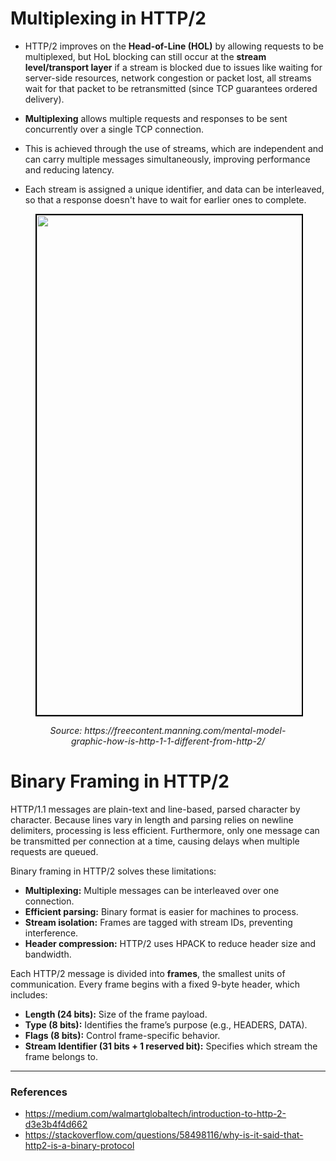 # Multiplexing in HTTP/2
- HTTP/2 improves on the **Head-of-Line (HOL)** by allowing requests to be multiplexed, but HoL blocking can still occur at the **stream level/transport layer** if a stream is blocked due to issues like waiting for server-side resources, network congestion or packet lost, all streams wait for that packet to be retransmitted (since TCP guarantees ordered delivery).




- **Multiplexing** allows multiple requests and responses to be sent concurrently over a single TCP connection.
- This is achieved through the use of streams, which are independent and can carry multiple messages simultaneously, improving performance and reducing latency.
- Each stream is assigned a unique identifier, and data can be interleaved, so that a response doesn't have to wait for earlier ones to complete.

<figure>
	<div align="center">
	<img src="/data/HTTP_2/assets/image.png" height="800" width="800" style="border: 2px solid black;"></div>
	<p align="center"><i>Source: https://freecontent.manning.com/mental-model-graphic-how-is-http-1-1-different-from-http-2/</i></p>
</figure>


# Binary Framing in HTTP/2
HTTP/1.1 messages are plain-text and line-based, parsed character by character. Because lines vary in length and parsing relies on newline delimiters, processing is less efficient. Furthermore, only one message can be transmitted per connection at a time, causing delays when multiple requests are queued.

Binary framing in HTTP/2 solves these limitations:

- **Multiplexing:** Multiple messages can be interleaved over one connection.
- **Efficient parsing:** Binary format is easier for machines to process.
- **Stream isolation:** Frames are tagged with stream IDs, preventing interference.
- **Header compression:** HTTP/2 uses HPACK to reduce header size and bandwidth.

Each HTTP/2 message is divided into **frames**, the smallest units of communication. Every frame begins with a fixed 9-byte header, which includes:

- **Length (24 bits):** Size of the frame payload.
- **Type (8 bits):** Identifies the frame’s purpose (e.g., HEADERS, DATA).
- **Flags (8 bits):** Control frame-specific behavior.
- **Stream Identifier (31 bits + 1 reserved bit):** Specifies which stream the frame belongs to.

---

### References
- https://medium.com/walmartglobaltech/introduction-to-http-2-d3e3b4f4d662
- https://stackoverflow.com/questions/58498116/why-is-it-said-that-http2-is-a-binary-protocol